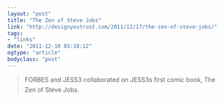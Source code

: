 ```yaml
---
layout: "post"
title: "The Zen of Steve Jobs"
link: "http://designyoutrust.com/2011/12/17/the-zen-of-steve-jobs/"
tags: 
- "links"
date: "2011-12-18 03:18:12"
ogtype: "article"
bodyclass: "post"
---
```


> FORBES and JESS3 collaborated on JESS3s first comic book, The Zen of Steve Jobs.